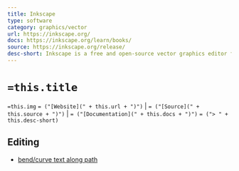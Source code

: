 ```yaml
---
title: Inkscape
type: software
category: graphics/vector
url: https://inkscape.org/
docs: https://inkscape.org/learn/books/
source: https://inkscape.org/release/
desc-short: Inkscape is a free and open-source vector graphics editor for GNU/Linux, Windows and macOS. It offers a rich set of features and is widely used for both artistic and technical illustrations such as cartoons, clip art, logos, typography, diagramming and flowcharting.
---
```

# `=this.title`

`=this.img` `= ("[Website](" + this.url + ")")` |  `= ("[Source](" + this.source + ")")` | `= ("[Documentation](" + this.docs + ")")`
`= ("> " + this.desc-short)`

## Editing

- [bend/curve text along path](https://designbundles.net/design-school/how-to-curve-text-in-inkscape)
